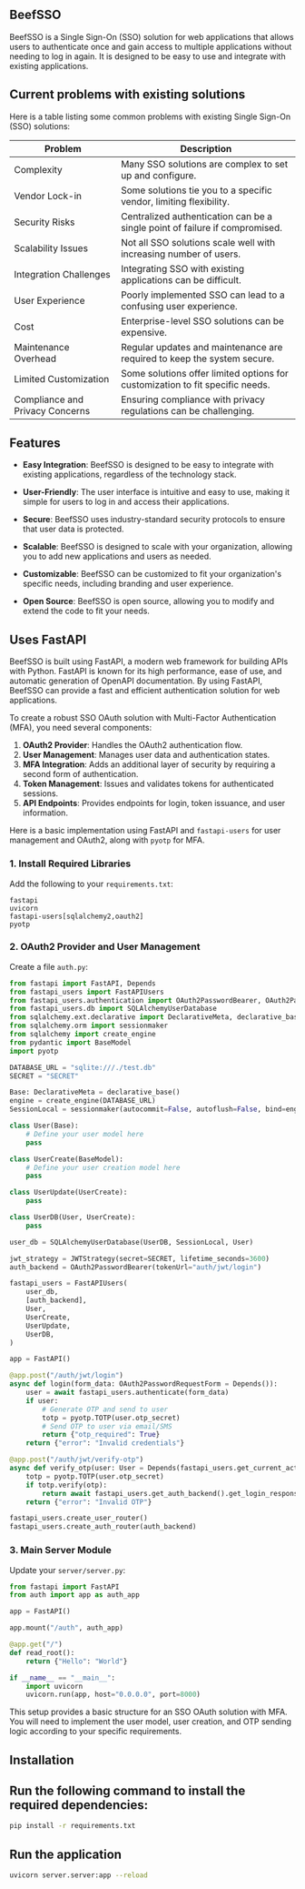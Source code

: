 ## BeefSSO

BeefSSO is a Single Sign-On (SSO) solution for web applications that allows users to authenticate once and gain access to multiple applications without needing to log in again. It is designed to be easy to use and integrate with existing applications.

## Current problems with existing solutions

Here is a table listing some common problems with existing Single Sign-On (SSO) solutions:

| Problem                         | Description                                                                   |
|---------------------------------|-------------------------------------------------------------------------------|
| Complexity                      | Many SSO solutions are complex to set up and configure.                       |
| Vendor Lock-in                  | Some solutions tie you to a specific vendor, limiting flexibility.            |
| Security Risks                  | Centralized authentication can be a single point of failure if compromised.   |
| Scalability Issues              | Not all SSO solutions scale well with increasing number of users.             |
| Integration Challenges          | Integrating SSO with existing applications can be difficult.                  |
| User Experience                 | Poorly implemented SSO can lead to a confusing user experience.               |
| Cost                            | Enterprise-level SSO solutions can be expensive.                              |
| Maintenance Overhead            | Regular updates and maintenance are required to keep the system secure.       |
| Limited Customization           | Some solutions offer limited options for customization to fit specific needs. |
| Compliance and Privacy Concerns | Ensuring compliance with privacy regulations can be challenging.              |

## Features

- **Easy Integration**: BeefSSO is designed to be easy to integrate with existing applications, regardless of the technology stack.
- **User-Friendly**: The user interface is intuitive and easy to use, making it simple for users to log in and access their applications.

- **Secure**: BeefSSO uses industry-standard security protocols to ensure that user data is protected.
- **Scalable**: BeefSSO is designed to scale with your organization, allowing you to add new applications and users as needed.

- **Customizable**: BeefSSO can be customized to fit your organization's specific needs, including branding and user experience.
- **Open Source**: BeefSSO is open source, allowing you to modify and extend the code to fit your needs.

## Uses FastAPI

BeefSSO is built using FastAPI, a modern web framework for building APIs with Python. FastAPI is known for its high performance, ease of use, and automatic generation of OpenAPI documentation. By using FastAPI, BeefSSO can provide a fast and efficient authentication solution for web applications.

To create a robust SSO OAuth solution with Multi-Factor Authentication (MFA), you need several components:

1. **OAuth2 Provider**: Handles the OAuth2 authentication flow.
2. **User Management**: Manages user data and authentication states.
3. **MFA Integration**: Adds an additional layer of security by requiring a second form of authentication.
4. **Token Management**: Issues and validates tokens for authenticated sessions.
5. **API Endpoints**: Provides endpoints for login, token issuance, and user information.

Here is a basic implementation using FastAPI and `fastapi-users` for user management and OAuth2, along with `pyotp` for MFA.

### 1. Install Required Libraries

Add the following to your `requirements.txt`:

```
fastapi
uvicorn
fastapi-users[sqlalchemy2,oauth2]
pyotp
```

### 2. OAuth2 Provider and User Management

Create a file `auth.py`:

```python
from fastapi import FastAPI, Depends
from fastapi_users import FastAPIUsers
from fastapi_users.authentication import OAuth2PasswordBearer, OAuth2PasswordRequestForm, JWTStrategy
from fastapi_users.db import SQLAlchemyUserDatabase
from sqlalchemy.ext.declarative import DeclarativeMeta, declarative_base
from sqlalchemy.orm import sessionmaker
from sqlalchemy import create_engine
from pydantic import BaseModel
import pyotp

DATABASE_URL = "sqlite:///./test.db"
SECRET = "SECRET"

Base: DeclarativeMeta = declarative_base()
engine = create_engine(DATABASE_URL)
SessionLocal = sessionmaker(autocommit=False, autoflush=False, bind=engine)

class User(Base):
    # Define your user model here
    pass

class UserCreate(BaseModel):
    # Define your user creation model here
    pass

class UserUpdate(UserCreate):
    pass

class UserDB(User, UserCreate):
    pass

user_db = SQLAlchemyUserDatabase(UserDB, SessionLocal, User)

jwt_strategy = JWTStrategy(secret=SECRET, lifetime_seconds=3600)
auth_backend = OAuth2PasswordBearer(tokenUrl="auth/jwt/login")

fastapi_users = FastAPIUsers(
    user_db,
    [auth_backend],
    User,
    UserCreate,
    UserUpdate,
    UserDB,
)

app = FastAPI()

@app.post("/auth/jwt/login")
async def login(form_data: OAuth2PasswordRequestForm = Depends()):
    user = await fastapi_users.authenticate(form_data)
    if user:
        # Generate OTP and send to user
        totp = pyotp.TOTP(user.otp_secret)
        # Send OTP to user via email/SMS
        return {"otp_required": True}
    return {"error": "Invalid credentials"}

@app.post("/auth/jwt/verify-otp")
async def verify_otp(user: User = Depends(fastapi_users.get_current_active_user), otp: str):
    totp = pyotp.TOTP(user.otp_secret)
    if totp.verify(otp):
        return await fastapi_users.get_auth_backend().get_login_response(user, None)
    return {"error": "Invalid OTP"}

fastapi_users.create_user_router()
fastapi_users.create_auth_router(auth_backend)
```

### 3. Main Server Module

Update your `server/server.py`:

```python
from fastapi import FastAPI
from auth import app as auth_app

app = FastAPI()

app.mount("/auth", auth_app)

@app.get("/")
def read_root():
    return {"Hello": "World"}

if __name__ == "__main__":
    import uvicorn
    uvicorn.run(app, host="0.0.0.0", port=8000)
```

This setup provides a basic structure for an SSO OAuth solution with MFA. You will need to implement the user model, user creation, and OTP sending logic according to your specific requirements.

## Installation

## Run the following command to install the required dependencies:

```bash
pip install -r requirements.txt
```
## Run the application

```bash   
uvicorn server.server:app --reload
```
